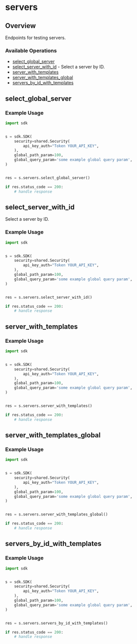 # servers

## Overview

Endpoints for testing servers.

### Available Operations

* [select_global_server](#select_global_server)
* [select_server_with_id](#select_server_with_id) - Select a server by ID.
* [server_with_templates](#server_with_templates)
* [server_with_templates_global](#server_with_templates_global)
* [servers_by_id_with_templates](#servers_by_id_with_templates)

## select_global_server

### Example Usage

```python
import sdk


s = sdk.SDK(
    security=shared.Security(
        api_key_auth="Token YOUR_API_KEY",
    ),
    global_path_param=100,
    global_query_param='some example global query param',
)


res = s.servers.select_global_server()

if res.status_code == 200:
    # handle response
```

## select_server_with_id

Select a server by ID.

### Example Usage

```python
import sdk


s = sdk.SDK(
    security=shared.Security(
        api_key_auth="Token YOUR_API_KEY",
    ),
    global_path_param=100,
    global_query_param='some example global query param',
)


res = s.servers.select_server_with_id()

if res.status_code == 200:
    # handle response
```

## server_with_templates

### Example Usage

```python
import sdk


s = sdk.SDK(
    security=shared.Security(
        api_key_auth="Token YOUR_API_KEY",
    ),
    global_path_param=100,
    global_query_param='some example global query param',
)


res = s.servers.server_with_templates()

if res.status_code == 200:
    # handle response
```

## server_with_templates_global

### Example Usage

```python
import sdk


s = sdk.SDK(
    security=shared.Security(
        api_key_auth="Token YOUR_API_KEY",
    ),
    global_path_param=100,
    global_query_param='some example global query param',
)


res = s.servers.server_with_templates_global()

if res.status_code == 200:
    # handle response
```

## servers_by_id_with_templates

### Example Usage

```python
import sdk


s = sdk.SDK(
    security=shared.Security(
        api_key_auth="Token YOUR_API_KEY",
    ),
    global_path_param=100,
    global_query_param='some example global query param',
)


res = s.servers.servers_by_id_with_templates()

if res.status_code == 200:
    # handle response
```

